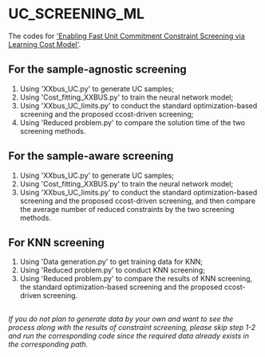 # UC_SCREENING_ML
The codes for ['Enabling Fast Unit Commitment Constraint Screening via Learning Cost Model'](http://arxiv.org/abs/2212.00483).

## For the sample-agnostic screening

1. Using 'XXbus_UC.py' to generate UC samples;
2. Using 'Cost_fitting_XXBUS.py' to train the neural network model;
3. Using 'XXbus_UC_limits.py' to conduct the standard optimization-based screening and the proposed ccost-driven screening;
4. Using 'Reduced problem.py' to compare the solution time of the two screening methods.

## For the sample-aware screening

1. Using 'XXbus_UC.py' to generate UC samples;
2. Using 'Cost_fitting_XXBUS.py' to train the neural network model;
3. Using 'XXbus_UC_limits.py' to conduct the standard optimization-based screening and the proposed ccost-driven screening, and then compare the average number of reduced constraints by the two screening methods.

## For KNN screening

1. Using 'Data generation.py' to get training data for KNN;
2. Using 'Reduced problem.py' to conduct KNN screening;
2. Using 'Reduced problem.py' to compare the results of KNN screening, the standard optimization-based screening and the proposed ccost-driven screening.

##
_If you do not plan to generate data by your own and want to see the process along with the results of constraint screening, please skip step 1-2 and run the corresponding code since
the required data already exists in the corresponding path._ 
